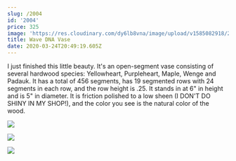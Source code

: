 ```yaml
---
slug: /2004
id: '2004'
price: 325
image: 'https://res.cloudinary.com/dy6lb8vna/image/upload/v1585082918/2004a_2.jpg'
title: Wave DNA Vase
date: 2020-03-24T20:49:19.605Z
---
```

I just finished this little beauty.  It's an open-segment vase consisting of several hardwood species: Yellowheart, Purpleheart, Maple, Wenge and Padauk.  It has a total of 456 segments, has 19 segmented rows with 24 segments in each row, and the row height is .25.  It stands in at 6" in height and is 5" in diameter.  It is friction polished to a low sheen (I DON'T DO SHINY IN MY SHOP!), and the color you see is the natural color of the wood.

![](https://res.cloudinary.com/dy6lb8vna/image/upload/v1585083268/2004b.jpg)

![](https://res.cloudinary.com/dy6lb8vna/image/upload/v1585083391/IMG_7435.jpg)

![](https://res.cloudinary.com/dy6lb8vna/image/upload/v1585083431/IMG_7454.jpg)